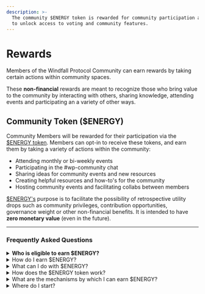 ```yaml
---
description: >-
  The community $ENERGY token is rewarded for community participation and used
  to unlock access to voting and community features.
---
```


# Rewards

Members of the Windfall Protocol Community can earn rewards by taking certain actions within community spaces.

These **non-financial** rewards are meant to recognize those who bring value to the community by interacting with others, sharing knowledge, attending events and participating an a variety of other ways.&#x20;

## Community Token ($ENERGY)

Community Members will be rewarded for their participation via the [$ENERGY token](token.md). Members can opt-in to receive these tokens, and earn them by taking a variety of actions within the community:

* Attending monthly or bi-weekly events
* Participating in the #wp-community chat
* Sharing ideas for community events and new resources
* Creating helpful resources and how-to's for the community
* Hosting community events and facilitating collabs between members

[$ENERGY's](token.md) purpose is to facilitate the possibility of retrospective utility drops such as community privileges, contribution opportunities, governance weight or other non-financial benefits. It is intended to have **zero monetary value** (even in the future).

***

### Frequently Asked Questions

<details>

<summary><strong>Who is eligible to earn $ENERGY?</strong></summary>

Everyone in the Windfall Protocol project! Tokens go to members of the Project Community. You can join the Project Community [here](https://wp.docs.superbenefit.org/community/community).

</details>

<details>

<summary>How do I earn $ENERGY?</summary>

The token will be awarded to community members based on their contributions to the community conversations.&#x20;

* For members of the Pilot Stakeholder Group this can be contributions to designs, giving feedback and voting to signal support for drafts of the Litepaper.
* For other Project Community members it can be things like starting or contributing to community conversations, bringing in new community members and sharing research and insights.&#x20;

</details>

<details>

<summary>What can I do with $ENERGY?</summary>

$ENERGY builds up in your wallet and acts as a reputation metric. It demonstrates that you have been making valuable contributions to the community.

A higher amount of $ENERGY in your wallet can qualify you to unlock community features and play a larger role in the project community as it evolves.

The more $ENERGY you have the more votes you will have on community proposals on things like design directions for the project. The most engaged members of the community earn the right to have a greater say in the direction of the community (and by extension, the protocol).

You can also use your $ENERGY tokens to unlock commemorative NFTs that may be launched to celebrate milestones in this project.

</details>

<details>

<summary>How does the $ENERGY token work?</summary>

There is a fixed supply of 1 million $ENERGY tokens.

These are allocated to your wallet and should not be sold or given to anyone else.

When you want to unlock access to a feature of the community, the system will query your wallet and ascertain whether you have the requisite $ENERGY tokens to qualify for the access you are requesting.

When you vote on community proposals the system will query your wallet and allow you to vote with the $ENERGY tokens that are in your wallet.&#x20;

The $ENERGY token is not designed to have a monetary value or be a financial asset.

</details>

<details>

<summary>What are the mechanisms by which I can earn $ENERGY?</summary>

[Sourcecred](https://github.com/superbenefit/sourcecred) - is a system that monitors discord and github and rewards you with points based on different types of interactions that you have on these platforms (see [here](https://github.com/superbenefit/sourcecred) for more details)&#x20;

Over time we will institute participation mechanisms like Quests, Bounties and Tasks which will create opportunities to earn more $ENERGY tokens.

</details>

<details>

<summary>Where do I start?</summary>

Just start engaging in conversations in discord and contributing feedback on gitbook/github and you will automatically start earning $ENERGY.

If you are an active and valuable member of the community $ENERGY will come to you.&#x20;

You can see your $ENERGY balance by looking in your wallet.&#x20;

</details>
